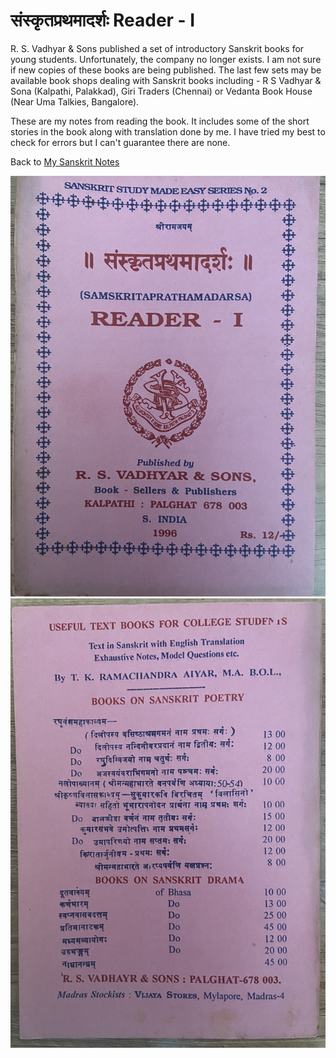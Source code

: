 # संस्कृतप्रथमादर्शः Reader - I

R. S. Vadhyar & Sons published a set of introductory Sanskrit books for young students. Unfortunately, the company no longer exists. I am not sure if new copies of these books are being published. The last few sets may be available book shops dealing with Sanskrit books including - R S Vadhyar & Sona (Kalpathi, Palakkad), Giri Traders (Chennai) or Vedanta Book House (Near Uma Talkies, Bangalore).

These are my notes from reading the book. It includes some of the short stories in the book along with translation done by me. I have tried my best to check for errors but I can't guarantee there are none.


Back to [My Sanskrit Notes](https://hrishim.github.io/UnofficialKey_SanskritPrimer_MadhavDeshpande/)


![Reader 1 Front Cover](./images/Reader1.jpg)
![Reader 1 Back Cover](./images/Reader1a.jpg)
